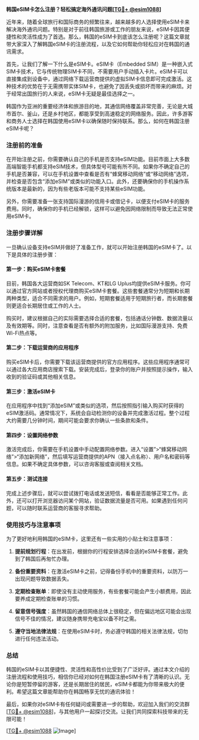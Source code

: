 **韩国eSIM卡怎么注册？轻松搞定海外通讯问题[[TG💪+ @esim1088](https://t.me/s/esim1088)]**

近年来，随着全球旅行和国际商务的频繁往来，越来越多的人选择使用eSIM卡来解决海外通讯问题。特别是对于前往韩国旅游或工作的朋友来说，eSIM卡因其便捷性和灵活性成为了首选。那么，韩国的eSIM卡到底该怎么注册呢？这篇文章就带大家深入了解韩国eSIM卡的注册流程，以及它如何帮助你轻松应对在韩国的通讯需求。

首先，让我们了解一下什么是eSIM卡。eSIM卡（Embedded SIM）是一种嵌入式SIM卡技术，它与传统物理SIM卡不同，不需要用户手动插入卡片。eSIM卡可以直接集成到设备中，通过网络下载运营商提供的虚拟SIM卡信息即可完成激活。这种技术的优势在于无需携带实体SIM卡，也避免了因丢失或损坏而带来的麻烦。对于经常出国旅行的人来说，eSIM卡无疑是最佳选择之一。

韩国作为亚洲的重要经济体和旅游目的地，其通信网络覆盖非常完善，无论是大城市首尔、釜山，还是乡村地区，都能享受到高速稳定的网络服务。因此，许多游客和商务人士选择在韩国使用eSIM卡以确保随时保持联系。那么，如何在韩国注册eSIM卡呢？

### 注册前的准备

在开始注册之前，你需要确认自己的手机是否支持eSIM功能。目前市面上大多数高端智能手机都支持eSIM技术，但具体型号可能有所不同。如果你不确定自己的手机是否兼容，可以在手机设置中查看是否有“蜂窝移动网络”或“移动网络”选项，并检查是否包含“添加eSIM”或类似的功能入口。此外，还要确保你的手机操作系统版本是最新的，因为有些老版本可能不支持某些eSIM功能。

另外，你需要准备一张支持国际漫游的信用卡或借记卡，以便支付eSIM卡的服务费用。同时，确保你的手机已经解锁，这样可以避免因网络限制而导致无法正常使用eSIM卡。

### 注册步骤详解

一旦确认设备支持eSIM并做好了准备工作，就可以开始注册韩国的eSIM卡了。以下是具体的注册步骤：

#### 第一步：购买eSIM卡套餐

目前，韩国各大运营商如SK Telecom、KT和LG Uplus均提供eSIM卡服务。你可以通过官方网站或者授权代理商购买eSIM卡套餐。这些套餐通常分为短期和长期两种类型，适合不同需求的用户。例如，短期套餐适用于短期旅行者，而长期套餐则更适合长期居住或工作的人士。

购买时，建议根据自己的实际需要选择合适的套餐，包括通话分钟数、数据流量以及有效期等。同时，注意查看是否有额外的附加服务，比如国际漫游支持、免费Wi-Fi热点等。

#### 第二步：下载运营商的应用程序

购买eSIM卡后，你需要下载该运营商提供的官方应用程序。这些应用程序通常可以通过各大应用商店搜索下载。安装完成后，登录你的账户并按照提示操作，输入收到的验证码或其他相关信息。

#### 第三步：激活eSIM卡

在应用程序中找到“添加eSIM”或类似的选项，然后按照指引输入购买时获得的eSIM激活码。通常情况下，系统会自动检测你的设备并完成激活过程。整个过程大约需要几分钟时间，期间可能会要求你确认一些条款和条件。

#### 第四步：设置网络参数

激活完成后，你需要在手机设置中手动配置网络参数。进入“设置”>“蜂窝移动网络”>“添加新网络”，然后填写运营商提供的APN（接入点名称）、用户名和密码等信息。如果不确定具体参数，可以咨询客服或查阅相关文档。

#### 第五步：测试连接

完成上述步骤后，就可以尝试拨打电话或发送短信，看看是否能够正常工作。此外，还可以打开浏览器访问某个网站，验证数据流量是否可用。如果遇到任何问题，可以随时联系运营商的客服寻求帮助。

### 使用技巧与注意事项

为了更好地利用韩国的eSIM卡，这里还有一些实用的小贴士和注意事项：

1. **提前规划行程**：在出发前，根据你的行程安排选择合适的eSIM卡套餐，避免到了韩国后再匆忙办理。
   
2. **备份重要资料**：在激活eSIM卡之前，记得备份手机中的重要资料，以防万一出现问题导致数据丢失。

3. **定期检查账单**：即使没有主动使用服务，有些套餐可能会产生小额费用，因此要养成定期检查账单的习惯。

4. **留意信号强度**：虽然韩国的通信网络总体上很稳定，但在偏远地区可能会出现信号不佳的情况，建议随身携带充电宝以备不时之需。

5. **遵守当地法律法规**：在使用eSIM卡时，务必遵守韩国的相关法律法规，切勿进行任何违法活动。

### 总结

韩国的eSIM卡以其便捷性、灵活性和高性价比受到了广泛好评。通过本文介绍的注册流程和使用技巧，相信你已经对如何在韩国注册eSIM卡有了清晰的认识。无论你是短暂停留的游客，还是长期居住的居民，eSIM卡都能为你带来极大的便利。希望这篇文章能帮助你在韩国畅享无忧的通讯体验！

最后，如果你对eSIM卡有任何疑问或需要进一步的帮助，欢迎加入我们的交流群[[TG💪+ @esim1088](https://t.me/s/esim1088)]，与其他用户一起探讨交流。让我们共同探索科技带来的无限可能！

[[TG💪+ @esim1088](https://t.me/s/esim1088) ![Image](https://i.postimg.cc/4NQfJmqS/Snipaste-2025-05-13-00-14-12.png)]